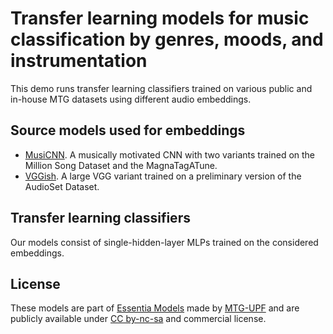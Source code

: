 # Transfer learning models for music classification by genres, moods, and instrumentation

This demo runs transfer learning classifiers trained on various public and in-house MTG datasets using different audio embeddings.

## Source models used for embeddings
- [MusiCNN](https://arxiv.org/abs/1909.06654). A musically motivated CNN with two variants trained on the Million Song Dataset and the MagnaTagATune. 
- [VGGish](https://ieeexplore.ieee.org/abstract/document/7952132). A large VGG variant trained on a preliminary version of the AudioSet Dataset.

## Transfer learning classifiers 
Our models consist of single-hidden-layer MLPs trained on the considered embeddings.

## License
These models are part of [Essentia Models](https://essentia.upf.edu/models.html) made by [MTG-UPF](https://www.upf.edu/web/mtg/) and are publicly available under [CC by-nc-sa](https://creativecommons.org/licenses/by-nc-sa/4.0/) and commercial license.
